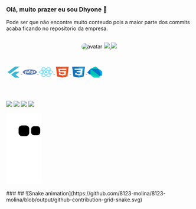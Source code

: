 ### Olá, muito prazer eu sou Dhyone 👋 
Pode ser que não encontre muito conteudo pois a maior parte dos commits acaba ficando no repositorio da empresa.
##
<div align="center" dir="auto" >
 
  <img src="https://renderapi.s3.amazonaws.com/81Vb0C4JF.png" alt="avatar" height="150em" style="border-radius:50px;" class="h-full w-full object-center object-cover">
  <a href="https://github.com/8123-molina">
  <img height="150em" src="https://github-readme-stats.vercel.app/api?username=8123-molina&show_icons=true&theme=dracula&include_all_commits=true&count_private=true"/>
    <img height="150em" src="https://github-readme-stats.vercel.app/api/top-langs/?username=8123-molina&layout=compact&langs_count=7&theme=dracula"/>
  
  </div>
 </div>

  ##
 <div style="display: inline_block"><br>
  <img align="center" alt="Rafa-Flutter" height="30" width="40" src="https://raw.githubusercontent.com/devicons/devicon/master/icons/flutter/flutter-plain.svg">
  <img align="center" alt="Rafa-Php" height="30" width="40" src="https://raw.githubusercontent.com/devicons/devicon/master/icons/php/php-plain.svg">
  <img align="center" alt="Rafa-React" height="30" width="40" src="https://raw.githubusercontent.com/devicons/devicon/master/icons/react/react-original.svg">
  <img align="center" alt="Rafa-HTML" height="30" width="40" src="https://raw.githubusercontent.com/devicons/devicon/master/icons/html5/html5-original.svg">
  <img align="center" alt="Rafa-CSS" height="30" width="40" src="https://raw.githubusercontent.com/devicons/devicon/master/icons/css3/css3-original.svg">
  <img align="center" alt="Rafa-Dart" height="30" width="40" src="https://raw.githubusercontent.com/devicons/devicon/master/icons/dart/dart-original.svg">

</div>

  ##
<div> 

  <a href = "mailto:molinaprojetos@gmail.com"></a>
    <br></br>
  <a href="https://www.linkedin.com/in/dhyonemolina" target="_blank"><img src="https://img.shields.io/badge/-LinkedIn-%230077B5?style=for-the-badge&logo=linkedin&logoColor=white" target="_blank"></a> 
  <a href="https://instagram.com/molinadhyone" target="_blank"><img src="https://img.shields.io/badge/-Instagram-%23E4405F?style=for-the-badge&logo=instagram&logoColor=white" target="_blank"></a>
 <a href="https://discord.gg/wagxzStdcR" target="_blank"><img src="https://img.shields.io/badge/Discord-7289DA?style=for-the-badge&logo=discord&logoColor=white" target="_blank"></a> 
  <a href = "mailto:molinaprojetos@gmail.com"><img src="https://img.shields.io/badge/-Gmail-%23333?style=for-the-badge&logo=gmail&logoColor=white" target="_blank"></a>
 
  ![Snake animation](https://github.com/rafaballerini/rafaballerini/blob/output/github-contribution-grid-snake.svg)
 
</div>
 ###
  ##
  ![Snake animation](https://github.com/8123-molina/8123-molina/blob/output/github-contribution-grid-snake.svg)
 
</div>
<!--
**8123-molina/8123-molina** is a ✨ _special_ ✨ repository because its `README.md` (this file) appears on your GitHub profile.

Here are some ideas to get you started:

- 🔭 I’m currently working on ...
- 🌱 I’m currently learning ...
- 👯 I’m looking to collaborate on ...
- 🤔 I’m looking for help with ...
- 💬 Ask me about ...
- 📫 How to reach me: ...
- 😄 Pronouns: ...
- ⚡ Fun fact: ...
-->
